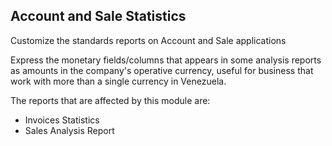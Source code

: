 ## Account and Sale Statistics

Customize the standards reports on Account and Sale applications

Express the monetary fields/columns that appears in some
analysis reports as amounts in the company's operative
currency, useful for business that work with more than
a single currency in Venezuela.

The reports that are affected by this module are:
- Invoices Statistics
- Sales Analysis Report
